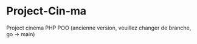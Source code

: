 # Project-Cin-ma
Project cinéma PHP POO
(ancienne version, veuillez changer de branche, go -> main)
